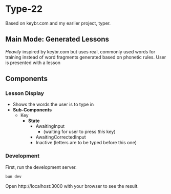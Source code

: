 # Type-22

Based on keybr.com and my earlier project, typer.

## Main Mode: Generated Lessons
*Heavily* inspired by keybr.com but uses real, commonly used words for training instead of word fragments generated based on phonetic rules.
User is presented with a lesson

## Components
### Lesson Display
- Shows the words the user is to type in
- **Sub-Components**
  - Key
    - **State**
      - AwaitingInput
        - (waiting for user to press *this* key)
      - AwaitingCorrectedInput
      - Inactive (letters are to be typed before this one)


### Development

First, run the development server.

```
bun dev
```

Open http://localhost:3000 with your browser to see the result.
